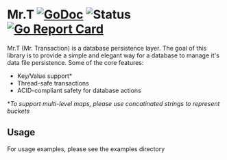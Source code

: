 # Mr.T [![GoDoc](https://godoc.org/github.com/itsmontoya/mrT?status.svg)](https://godoc.org/github.com/itsmontoya/mrT) ![Status](https://img.shields.io/badge/status-alpha-red.svg) [![Go Report Card](https://goreportcard.com/badge/github.com/itsmontoya/mrT)](https://goreportcard.com/report/github.com/itsmontoya/mrT)
Mr.T (Mr. Transaction) is a database persistence layer. The goal of this library is to provide a simple and elegant way for a database to manage it's data file persistence. Some of the core features:
- Key/Value support*
- Thread-safe transactions
- ACID-compliant safety for database actions

**To support multi-level maps, please use concatinated strings to represent buckets*

## Usage
For usage examples, please see the examples directory